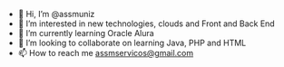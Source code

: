 - 👋 Hi, I’m @assmuniz
- 👀 I’m interested in new technologies, clouds and Front and Back End
- 🌱 I’m currently learning Oracle Alura 
- 💞️ I’m looking to collaborate on learning Java, PHP and HTML
- 📫 How to reach me assmservicos@gmail.com

<!---
assmuniz/assmuniz is a ✨ special ✨ repository because its `README.md` (this file) appears on your GitHub profile.
You can click the Preview link to take a look at your changes.
--->
